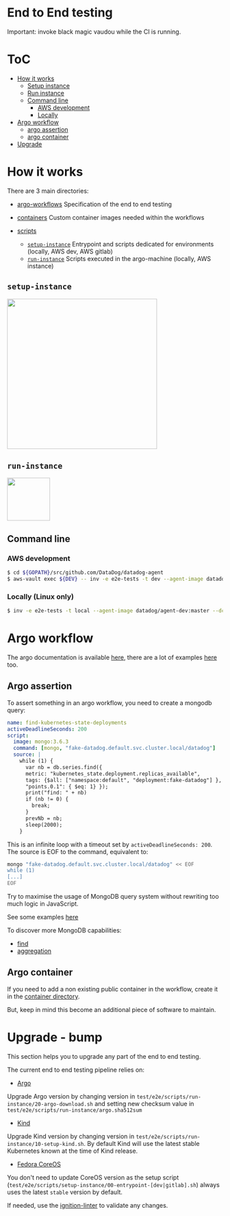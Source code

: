 # End to End testing

Important: invoke black magic vaudou while the CI is running.

# ToC
- [How it works](#how-it-works)
  * [Setup instance](#setup-instance)
  * [Run instance](#run-instance)
  * [Command line](#command-line)
    * [AWS development](#aws-development)
    * [Locally](#locally)
- [Argo workflow](#argo-workflow)
  * [argo assertion](#argo-assertion)
  * [argo container](#argo-container)
- [Upgrade](#upgrade---bump)

# How it works

There are 3 main directories:
- [argo-workflows](./argo-workflows)
    Specification of the end to end testing

- [containers](./containers)
    Custom container images needed within the workflows

- [scripts](./scripts)
    - [`setup-instance`](./scripts/setup-instance)
      Entrypoint and scripts dedicated for environments (locally, AWS dev, AWS gitlab)
    - [`run-instance`](./scripts/run-instance)
      Scripts executed in the argo-machine (locally, AWS instance)

## `setup-instance`

<img src="docs/setup-instance.svg" width="350">

## `run-instance`

<img src="docs/run-instance.svg" width="100">

## Command line

### AWS development

```bash
$ cd ${GOPATH}/src/github.com/DataDog/datadog-agent
$ aws-vault exec ${DEV} -- inv -e e2e-tests -t dev --agent-image datadog/agent-dev:master --dca-image datadog/cluster-agent-dev:master
```

### Locally (Linux only)

```bash
$ inv -e e2e-tests -t local --agent-image datadog/agent-dev:master --dca-image datadog/cluster-agent-dev:master
```

# Argo workflow

The argo documentation is available [here](https://applatix.com/open-source/argo/docs/examples.html), there are a lot of examples [here](https://github.com/argoproj/argo/tree/master/examples) too.

## Argo assertion

To assert something in an argo workflow, you need to create a mongodb query:
```yaml
name: find-kubernetes-state-deployments
activeDeadlineSeconds: 200
script:
  image: mongo:3.6.3
  command: [mongo, "fake-datadog.default.svc.cluster.local/datadog"]
  source: |
    while (1) {
      var nb = db.series.find({
      metric: "kubernetes_state.deployment.replicas_available",
      tags: {$all: ["namespace:default", "deployment:fake-datadog"] },
      "points.0.1": { $eq: 1} });
      print("find: " + nb)
      if (nb != 0) {
        break;
      }
      prevNb = nb;
      sleep(2000);
    }
```

This is an infinite loop with a timeout set by `activeDeadlineSeconds: 200`.
The source is EOF to the command, equivalent to:
```bash
mongo "fake-datadog.default.svc.cluster.local/datadog" << EOF
while (1)
[...]
EOF
```

Try to maximise the usage of MongoDB query system without rewriting too much logic in JavaScript.

See some examples [here](./containers/fake_datadog/README.md#find)

To discover more MongoDB capabilities:
- [find](https://docs.mongodb.com/manual/tutorial/query-documents/)
- [aggregation](https://docs.mongodb.com/manual/aggregation/)

## Argo container

If you need to add a non existing public container in the workflow, create it in the [container directory](./containers).

But, keep in mind this become an additional piece of software to maintain.

# Upgrade - bump

This section helps you to upgrade any part of the end to end testing.

The current end to end testing pipeline relies on:
* [Argo](https://github.com/argoproj/argo)

Upgrade Argo version by changing version in `test/e2e/scripts/run-instance/20-argo-download.sh` and setting new checksum value in `test/e2e/scripts/run-instance/argo.sha512sum`

* [Kind](https://kind.sigs.k8s.io/)

Upgrade Kind version by changing version in `test/e2e/scripts/run-instance/10-setup-kind.sh`.
By default Kind will use the latest stable Kubernetes known at the time of Kind release.

* [Fedora CoreOS](https://getfedora.org/en/coreos?stream=stable)

You don't need to update CoreOS version as the setup script (`test/e2e/scripts/setup-instance/00-entrypoint-[dev|gitlab].sh`) always uses the latest `stable` version by default.

If needed, use the [ignition-linter](https://coreos.com/validate/) to validate any changes.

